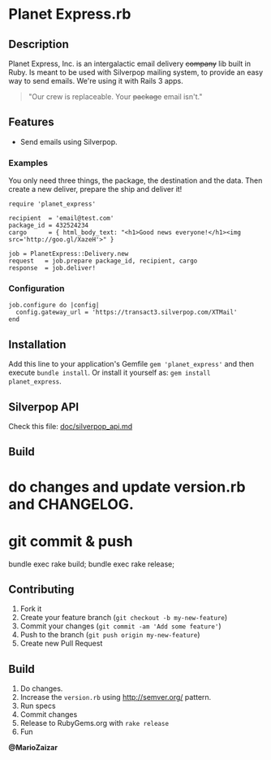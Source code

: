 Planet Express.rb
=================

Description
-----------

Planet Express, Inc. is an intergalactic email delivery <strike>company</strike>
lib built in Ruby. Is meant to be used with Silverpop mailing system, to provide
an easy way to send emails. We're using it with Rails 3 apps.

> "Our crew is replaceable. Your <strike>package</strike> email isn't."

Features
--------

- Send emails using Silverpop.

### Examples

You only need three things, the package, the destination and the data.
Then create a new deliver, prepare the ship and deliver it!

```
require 'planet_express'

recipient  = 'email@test.com'
package_id = 432524234
cargo      = { html_body_text: "<h1>Good news everyone!</h1><img src='http://goo.gl/XazeH'>" }

job = PlanetExpress::Delivery.new
request   = job.prepare package_id, recipient, cargo
response  = job.deliver!
```

### Configuration

```
job.configure do |config|
  config.gateway_url = 'https://transact3.silverpop.com/XTMail'
end
```

Installation
------------

Add this line to your application's Gemfile `gem 'planet_express'` and then
execute `bundle install`. Or install it yourself as: `gem install planet_express`.

Silverpop API
-------------

Check this file: [doc/silverpop_api.md](./doc/silverpop_api.md)

Build
------------

# do changes and update version.rb and CHANGELOG.
# git commit & push
bundle exec rake build;
bundle exec rake release;


Contributing
------------

1. Fork it
2. Create your feature branch (`git checkout -b my-new-feature`)
3. Commit your changes (`git commit -am 'Add some feature'`)
4. Push to the branch (`git push origin my-new-feature`)
5. Create new Pull Request

Build
-----

1. Do changes.
2. Increase the `version.rb` using <http://semver.org/> pattern.
3. Run specs
4. Commit changes
5. Release to RubyGems.org with `rake release`
6. Fun

**@MarioZaizar**
